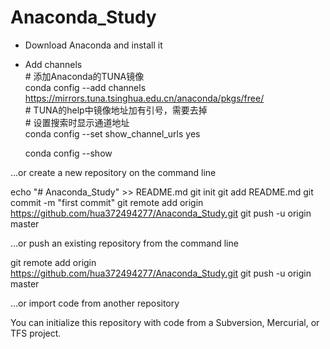 # Anaconda_Study
* Download Anaconda and install it
* Add channels    
    \# 添加Anaconda的TUNA镜像    
    conda config --add channels https://mirrors.tuna.tsinghua.edu.cn/anaconda/pkgs/free/    
    \# TUNA的help中镜像地址加有引号，需要去掉    
    \# 设置搜索时显示通道地址    
    conda config --set show_channel_urls yes   
    
    conda config --show

…or create a new repository on the command line

echo "# Anaconda_Study" >> README.md
git init
git add README.md
git commit -m "first commit"
git remote add origin https://github.com/hua372494277/Anaconda_Study.git
git push -u origin master

…or push an existing repository from the command line

git remote add origin https://github.com/hua372494277/Anaconda_Study.git
git push -u origin master

…or import code from another repository

You can initialize this repository with code from a Subversion, Mercurial, or TFS project.
